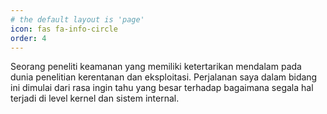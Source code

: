 ```yaml
---
# the default layout is 'page'
icon: fas fa-info-circle
order: 4
---
```


Seorang peneliti keamanan yang memiliki ketertarikan mendalam pada dunia penelitian kerentanan dan eksploitasi. Perjalanan saya dalam bidang ini dimulai dari rasa ingin tahu yang besar terhadap bagaimana segala hal terjadi di level kernel dan sistem internal.

